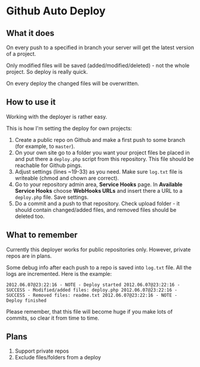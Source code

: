 Github Auto Deploy
==================

What it does
------------

On every push to a specified in branch your server will get the latest version of a project.

Only modified files will be saved (added/modified/deleted) - not the whole project. So deploy is really quick.

On every deploy the changed files will be overwritten.

How to use it
-------------

Working with the deployer is rather easy.

This is how I'm setting the deploy for own projects:

1. Create a public repo on Github and make a first push to some branch (for example, to `master`).
2. On your own site go to a folder you want your project files be placed in and put there a `deploy.php` script from this repository. This file should be reachable for Github pings.
3. Adjust settings (lines ~19-33) as you need. Make sure `log.txt` file is writeable (chmod and chown are correct).
4. Go to your repository admin area, **Service Hooks** page. In **Available Service Hooks** choose **WebHooks URLs** and insert there a URL to a `deploy.php` file. Save settings.
5. Do a commit and a push to that repository. Check upload folder - it should contain changed/added files, and removed files should be deleted too.

What to remember
----------------

Currently this deployer works for public repositories only. However, private repos are in plans.

Some debug info after each push to a repo is saved into `log.txt` file. All the logs are incremented. Here is the example:

`
2012.06.07@23:22:16 - NOTE - Deploy started
2012.06.07@23:22:16 - SUCCESS - Modified/added files: deploy.php
2012.06.07@23:22:16 - SUCCESS - Removed files: readme.txt
2012.06.07@23:22:16 - NOTE - Deploy finished
`

Please remember, that this file will become huge if you make lots of commits, so clear it from time to time.

Plans
-----

1. Support private repos
2. Exclude files/folders from a deploy